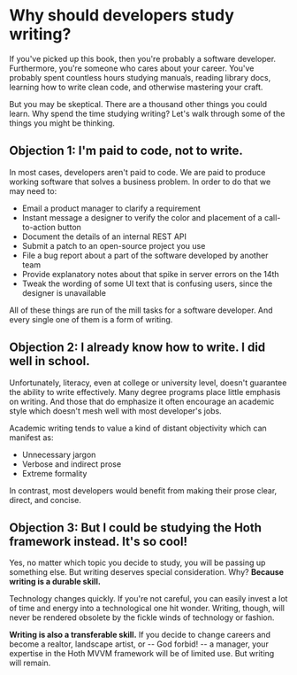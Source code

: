 # Why should developers study writing?

If you've picked up this book, then you're probably a software developer.
Furthermore, you're someone who cares about your career.
You've probably spent countless hours
studying manuals,
reading library docs,
learning how to write clean code,
and otherwise mastering your craft.

But you may be skeptical.
There are a thousand other things you could learn.
Why spend the time studying writing?
Let's walk through some of the things you might be thinking.

## Objection 1: I'm paid to code, not to write.

In most cases, developers aren't paid to code.
We are paid to produce working software that solves a business problem.
In order to do that we may need to:

* Email a product manager to clarify a requirement
* Instant message a designer to verify the color and placement of a call-to-action button
* Document the details of an internal REST API
* Submit a patch to an open-source project you use
* File a bug report about a part of the software developed by another team
* Provide explanatory notes about that spike in server errors on the 14th
* Tweak the wording of some UI text that is confusing users,
  since the designer is unavailable

All of these things are run of the mill tasks for a software developer.
And every single one of them is a form of writing.

## Objection 2: I already know how to write. I did well in school.

Unfortunately, literacy,
even at college or university level,
doesn't guarantee the ability to write effectively.
Many degree programs place little emphasis on writing.
And those that do emphasize it often encourage an academic style which doesn't mesh well with most developer's jobs.

Academic writing tends to value a kind of distant objectivity which can manifest as:

* Unnecessary jargon
* Verbose and indirect prose
* Extreme formality

In contrast, most developers would benefit from making their prose clear, direct, and concise.

## Objection 3: But I could be studying the Hoth framework instead. It's so cool!

Yes, no matter which topic you decide to study,
you will be passing up something else.
But writing deserves special consideration.
Why?
**Because writing is a durable skill.**

Technology changes quickly.
If you're not careful,
you can easily invest a lot of time and energy into a technological one hit wonder.
Writing, though, will never be rendered obsolete by the fickle winds of technology or fashion.

**Writing is also a transferable skill.**
If you decide to change careers and become a
realtor,
landscape artist,
or -- God forbid! -- a manager,
your expertise in the Hoth MVVM framework will be of limited use.
But writing will remain.